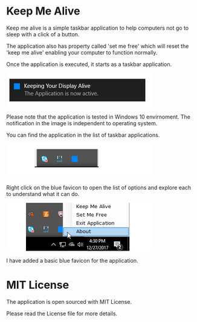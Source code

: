 # Keep Me Alive

Keep me alive is a simple taskbar application to help computers not go to sleep with a click of a button.

The application also has property called 'set me free' which will reset the 'keep me alive' enabling your computer to function normally.

Once the application is executed, it starts as a taskbar application.

![notification](https://raw.githubusercontent.com/thedhanawada/Keep-Me-Alive/master/image/notification.png)

Please note that the application is tested in Windows 10 envirnoment. The notification in the image is independent to operating system.

You can find the application in the list of taskbar applications.

![app in taskbar](https://raw.githubusercontent.com/thedhanawada/Keep-Me-Alive/master/image/taskbar.png)

Right click on the blue favicon to open the list of options and explore each to understand what it can do.

![operations](https://raw.githubusercontent.com/thedhanawada/Keep-Me-Alive/master/image/operations.png)

I have added a basic blue favicon for the application.

# MIT License

The application is open sourced with MIT License.

Please read the License file for more details.

